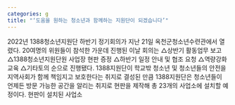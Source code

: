 ```yaml
---
categories: g
title: "‘도움을 원하는 청소년과 함께하는 지원단이 되겠습니다’"
---
```

2022년 1388청소년지원단 하반기 정기회의가 지난 21일 옥천군청소년수련관에서 열렸다. 20여명의 위원들이 참석한 가운데 진행된 이날 회의는 △상반기 활동업무 보고 △1388청소년지원단원 사업장 현판 증정 △하반기 일정 안내 및 협조 요청 △역량강화 교육 △기타토의 순으로 진행됐다. 1388지원단이 학교밖 청소년 및 청소년들의 안전을 지역사회가 함께 책임지고 보호한다는 취지로 결성된 만큼 1388지원단은 청소년들이 언제든 방문 가능한 공간을 알리는 취지로 현판을 제작해 총 23개의 사업소에 설치할 예정이다. 현판이 설치된 사업소